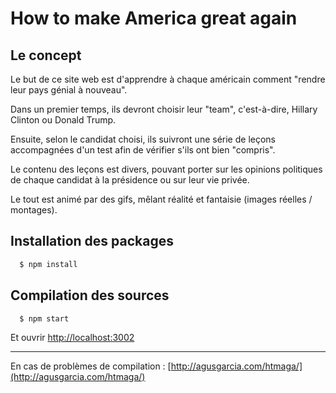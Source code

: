 # How to make America great again
 
 ## Le concept

 
Le but de ce site web est d'apprendre à chaque américain comment "rendre leur pays génial à nouveau". 

Dans un premier temps, ils devront choisir leur "team", c'est-à-dire, Hillary Clinton ou Donald Trump. 

Ensuite, selon le candidat choisi, ils suivront une série de leçons accompagnées d'un test afin de vérifier s'ils ont bien "compris". 

Le contenu des leçons est divers, pouvant porter sur les opinions politiques de chaque candidat à la présidence ou sur leur vie privée. 

Le tout est animé par des gifs, mêlant réalité et fantaisie (images réelles / montages).  


## Installation des packages 

```sh
  $ npm install
```

## Compilation des sources

```sh
  $ npm start
```

Et ouvrir [http://localhost:3002](http://localhost:3002)
 
 ---
 
 En cas de problèmes de compilation : [http://agusgarcia.com/htmaga/](http://agusgarcia.com/htmaga/)